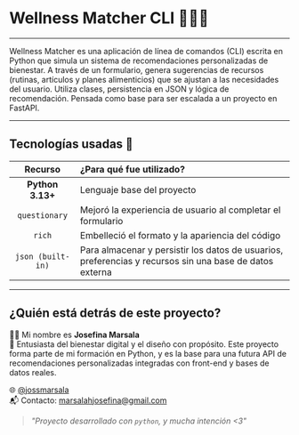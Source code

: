 # Wellness Matcher CLI 🌱🧘‍♀️ 

---

Wellness Matcher  es una aplicación de línea de comandos (CLI) escrita en Python que simula un sistema de recomendaciones personalizadas de bienestar. A través de un formulario, genera sugerencias de recursos (rutinas, artículos y planes alimenticios) que se ajustan a las necesidades del usuario. Utiliza clases, persistencia en JSON y lógica de recomendación. Pensada como base para ser escalada a un proyecto en FastAPI.

---

## Tecnologías usadas 💾

| Recurso      | ¿Para qué fue utilizado?        | 
|:--------------:|:------------------|
| **Python 3.13+** | Lenguaje base del proyecto | 
| `questionary` | Mejoró la experiencia de usuario al completar el formulario |
| `rich` | Embelleció el formato y la apariencia del código |
| `json (built-in)`	| Para almacenar y persistir los datos de usuarios, preferencias y recursos sin una base de datos externa |

---

## ¿Quién está detrás de este proyecto? 

👩‍💻 Mi nombre es **Josefina Marsala**  
💼 Entusiasta del bienestar digital y el diseño con propósito. Este proyecto forma parte de mi formación en Python, y es la base para una futura API de recomendaciones personalizadas integradas con front-end y bases de datos reales.

🌐 [@jossmarsala](https://github.com/jossmarsala)  
📬 Contacto: marsalahjosefina@gmail.com

> _"Proyecto desarrollado con `python`, y mucha intención <3"_ 

